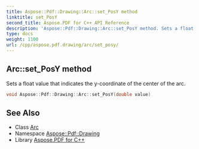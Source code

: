 ```yaml
---
title: Aspose::Pdf::Drawing::Arc::set_PosY method
linktitle: set_PosY
second_title: Aspose.PDF for C++ API Reference
description: 'Aspose::Pdf::Drawing::Arc::set_PosY method. Sets a float value that indicates the y-coordinate of the center of the arc in C++.'
type: docs
weight: 1100
url: /cpp/aspose.pdf.drawing/arc/set_posy/
---
```

## Arc::set_PosY method


Sets a float value that indicates the y-coordinate of the center of the arc.

```cpp
void Aspose::Pdf::Drawing::Arc::set_PosY(double value)
```

## See Also

* Class [Arc](../)
* Namespace [Aspose::Pdf::Drawing](../../)
* Library [Aspose.PDF for C++](../../../)
